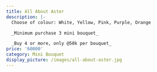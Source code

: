 ```yaml
---
title: All About Aster
description: |-
  Choose of colour: White, Yellow, Pink, Purple, Orange

  _Minimum purchase 3 mini bouquet_

  _Buy 4 or more, only @50k per bouquet_
price: '60000'
category: Mini Bouquet
display_picture: /images/all-about-aster.jpg
---
```


